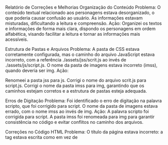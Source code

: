 Relatório de Correções e Melhorias
 Organização do Conteúdo
Problema:
O conteúdo textual relacionado aos personagens estava desorganizado, o que poderia causar confusão ao usuário. As informações estavam misturadas, dificultando a leitura e compreensão.
Ação:
Organizei os textos e informações de forma mais clara, dispondo os personagens em ordem alfabética, visando facilitar a leitura e tornar as informações mais acessíveis.

   Estrutura de Pastas e Arquivos
Problema:
A pasta de CSS estava corretamente configurada, mas o caminho do arquivo JavaScript estava incorreto, com a referência ./assets/jss/scrit.js ao invés de ./assets/js/script.js.
O nome da pasta de imagens estava incorreto (imss), quando deveria ser img.
Ação:

Renomeei a pasta jss para js.
Corrigi o nome do arquivo scrit.js para script.js.
Corrigi o nome da pasta imss para img, garantindo que os caminhos estejam corretos e a estrutura de pastas esteja adequada.

 Erros de Digitação
Problema:
Foi identificado o erro de digitação na palavra scripto, que foi corrigido para script.
O nome da pasta de imagens estava errado, com o nome imss ao invés de img.
Ação:
A palavra scripto foi corrigida para script.
A pasta imss foi renomeada para img para garantir consistência no código e evitar conflitos no caminho dos arquivos.

   Correções no Código HTML
Problema:
O título da página estava incorreto: a tag estava escrita como <titlle> em vez de <title>, o que poderia gerar problemas de renderização e acessibilidade.
Algumas tags <p> não estavam corretamente fechadas, o que comprometia a estrutura do documento HTML.
Ação:
Corrigi a tag do título da página de <titlle> para <title>.
Fechei todas as tags <p> corretamente, garantindo que a estrutura HTML esteja válida e a página seja renderizada corretamente pelos navegadores.

Conclusão
As melhorias implementadas visam corrigir erros de estrutura de pastas, organização do conteúdo e erros de digitação, além de otimizar a integridade e a clareza do código. As alterações seguem as boas práticas de desenvolvimento web, garantindo que o código esteja bem estruturado, fácil de manter e de compreender.

